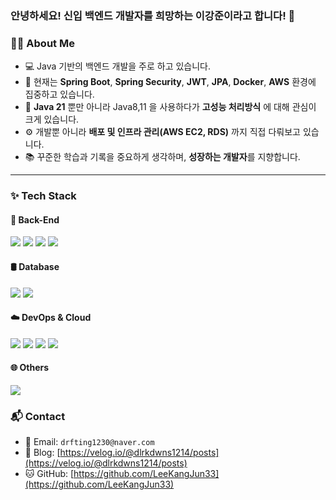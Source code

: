### 안녕하세요! 신입 백엔드 개발자를 희망하는 이강준이라고 합니다! 👋

### 👨‍💻 About Me

- 💻 Java 기반의 백엔드 개발을 주로 하고 있습니다.
- 🌱 현재는 **Spring Boot**, **Spring Security**, **JWT**, **JPA**, **Docker**, **AWS** 환경에 집중하고 있습니다.
- 🧩 **Java 21** 뿐만 아니라 Java8,11 을 사용하다가 **고성능 처리방식** 에 대해 관심이 크게 있습니다.
- ⚙️ 개발뿐 아니라 **배포 및 인프라 관리(AWS EC2, RDS)** 까지 직접 다뤄보고 있습니다.
- 📚 꾸준한 학습과 기록을 중요하게 생각하며, **성장하는 개발자**를 지향합니다.

---


### ✨ Tech Stack

#### 🚀 Back-End
<img src="https://img.shields.io/badge/Java-000000?style=flat-square&logo=java&logoColor=white"/>
<img src="https://img.shields.io/badge/Spring Boot-6DB33F?style=flat-square&logo=springboot&logoColor=white"/>
<img src="https://img.shields.io/badge/Spring Security-6DB33F?style=flat-square&logo=springsecurity&logoColor=white"/>
<img src="https://img.shields.io/badge/Spring JPA-6DB33F?style=flat-square&logo=spring&logoColor=white"/>

#### 🛢️ Database
<img src="https://img.shields.io/badge/MySQL-4479A1?style=flat-square&logo=mysql&logoColor=white"/>
<img src="https://img.shields.io/badge/MariaDB-003545?style=flat-square&logo=mariadb&logoColor=white"/>

#### ☁️ DevOps & Cloud
<img src="https://img.shields.io/badge/AWS-232F3E?style=flat-square&logo=amazonaws&logoColor=white"/> 
<img src="https://img.shields.io/badge/EC2-FF9900?style=flat-square&logo=amazonec2&logoColor=white"/>
<img src="https://img.shields.io/badge/RDS-527FFF?style=flat-square&logo=amazonrds&logoColor=white"/>
<img src="https://img.shields.io/badge/Docker-2496ED?style=flat-square&logo=docker&logoColor=white"/>

#### 🌐 Others
<img src="https://img.shields.io/badge/Node.js-5FA04E?style=flat-square&logo=nodedotjs&logoColor=white"/>


### 📬 Contact

- 📧 Email: `drfting1230@naver.com`
- 📝 Blog: [https://velog.io/@dlrkdwns1214/posts](https://velog.io/@dlrkdwns1214/posts)
- 🐱 GitHub: [https://github.com/LeeKangJun33](https://github.com/LeeKangJun33)



<!--
**LeeKangJun33/LeeKangJun33** is a ✨ _special_ ✨ repository because its `README.md` (this file) appears on your GitHub profile.

Here are some ideas to get you started:

- 🔭 I’m currently working on ...
- 🌱 I’m currently learning ...
- 👯 I’m looking to collaborate on ...
- 🤔 I’m looking for help with ...
- 💬 Ask me about ...
- 📫 How to reach me: ...
- 😄 Pronouns: ...
- ⚡ Fun fact: ...
-->
